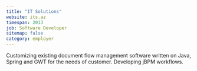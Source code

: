 ```yaml
---
title: "IT Solutions"
website: its.az
timespan: 2013
job: Software Developer
sitemap: false
category: employer
---
```


Customizing existing document flow management software written on Java, Spring and GWT for the needs of customer. Developing jBPM workflows.
